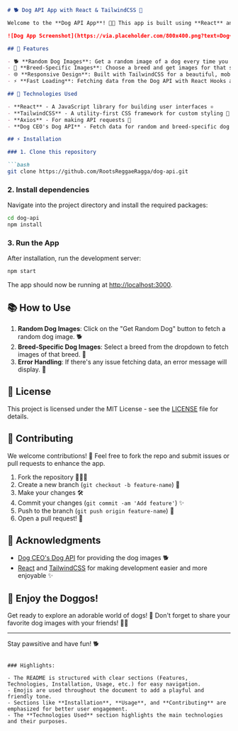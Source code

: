 ```markdown
# 🐕 Dog API App with React & TailwindCSS 🐾

Welcome to the **Dog API App**! 🐶✨ This app is built using **React** and styled with **TailwindCSS**, and it fetches data from the awesome [Dog CEO's Dog API](https://dog.ceo/dog-api/documentation) to display random dog images and breed information.

![Dog App Screenshot](https://via.placeholder.com/800x400.png?text=Dog+API+App+Screenshot)

## 🚀 Features

- 🐕 **Random Dog Images**: Get a random image of a dog every time you click the button!
- 🐾 **Breed-Specific Images**: Choose a breed and get images for that specific breed!
- 🌐 **Responsive Design**: Built with TailwindCSS for a beautiful, mobile-friendly design.
- ⚡ **Fast Loading**: Fetching data from the Dog API with React Hooks and efficient state management.

## 🔧 Technologies Used

- **React** - A JavaScript library for building user interfaces ⚛️
- **TailwindCSS** - A utility-first CSS framework for custom styling 💅
- **Axios** - For making API requests 📡
- **Dog CEO's Dog API** - Fetch data for random and breed-specific dog images 🐶

## ⚡ Installation

### 1. Clone this repository

```bash
git clone https://github.com/RootsReggaeRagga/dog-api.git
```

### 2. Install dependencies

Navigate into the project directory and install the required packages:

```bash
cd dog-api
npm install
```

### 3. Run the App

After installation, run the development server:

```bash
npm start
```

The app should now be running at [http://localhost:3000](http://localhost:3000).

## 📚 How to Use

1. **Random Dog Images**: Click on the "Get Random Dog" button to fetch a random dog image. 🐕
2. **Breed-Specific Dog Images**: Select a breed from the dropdown to fetch images of that breed. 🐾
3. **Error Handling**: If there's any issue fetching data, an error message will display. 💬

## 📜 License

This project is licensed under the MIT License - see the [LICENSE](LICENSE) file for details.

## 🤝 Contributing

We welcome contributions! 🙌 Feel free to fork the repo and submit issues or pull requests to enhance the app.

1. Fork the repository 🧑‍🤝‍🧑
2. Create a new branch (`git checkout -b feature-name`) 🌱
3. Make your changes 🛠️
4. Commit your changes (`git commit -am 'Add feature'`) ✨
5. Push to the branch (`git push origin feature-name`) 🚀
6. Open a pull request! 🔄

## 🐾 Acknowledgments

- [Dog CEO's Dog API](https://dog.ceo/dog-api/documentation) for providing the dog images 🐕
- [React](https://reactjs.org/) and [TailwindCSS](https://tailwindcss.com/) for making development easier and more enjoyable ✨

## 🐶 Enjoy the Doggos!

Get ready to explore an adorable world of dogs! 🐾 Don't forget to share your favorite dog images with your friends! 🐶💙

---

Stay pawsitive and have fun! 🐕
```

### Highlights:

- The README is structured with clear sections (Features, Technologies, Installation, Usage, etc.) for easy navigation.
- Emojis are used throughout the document to add a playful and friendly tone.
- Sections like **Installation**, **Usage**, and **Contributing** are emphasized for better user engagement.
- The **Technologies Used** section highlights the main technologies and their purposes.